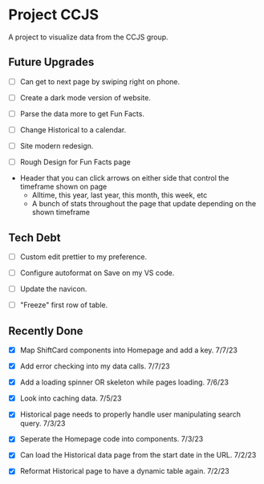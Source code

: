 # Project CCJS

A project to visualize data from the CCJS group.

## Future Upgrades

- [ ] Can get to next page by swiping right on phone.

- [ ] Create a dark mode version of website.

- [ ] Parse the data more to get Fun Facts.

- [ ] Change Historical to a calendar.

- [ ] Site modern redesign.

- [ ] Rough Design for Fun Facts page
- Header that you can click arrows on either side that control the timeframe shown on page
  - Alltime, this year, last year, this month, this week, etc
  - A bunch of stats throughout the page that update depending on the shown timeframe


## Tech Debt

- [ ] Custom edit prettier to my preference.

- [ ] Configure autoformat on Save on my VS code.

- [ ] Update the navicon.

- [ ] "Freeze" first row of table.

## Recently Done

- [x] Map ShiftCard components into Homepage and add a key. 7/7/23

- [x] Add error checking into my data calls. 7/7/23

- [x] Add a loading spinner OR skeleton while pages loading. 7/6/23

- [x] Look into caching data. 7/5/23

- [x] Historical page needs to properly handle user manipulating search query. 7/3/23

- [x] Seperate the Homepage code into components. 7/3/23

- [x] Can load the Historical data page from the start date in the URL. 7/2/23

- [x] Reformat Historical page to have a dynamic table again. 7/2/23
